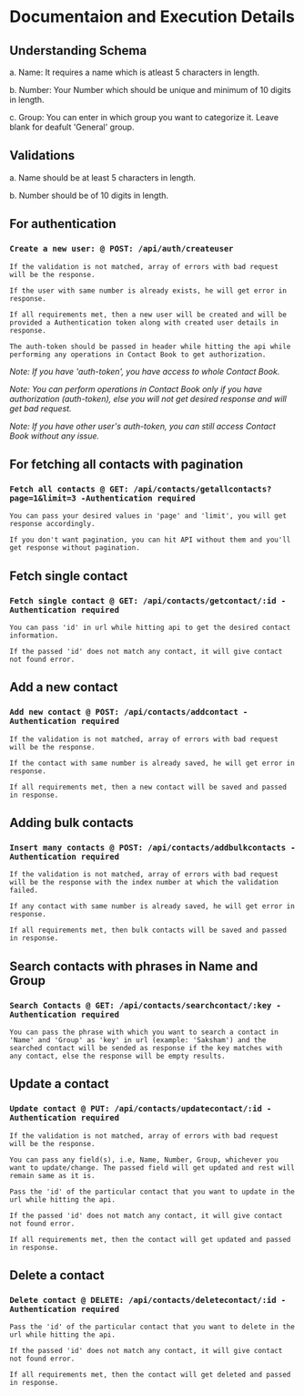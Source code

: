  # Documentaion and Execution Details

 ## Understanding Schema
 a. Name: It requires a name which is atleast 5 characters in length.

 b. Number: Your Number which should be unique and minimum of 10 digits in length.

 c. Group: You can enter in which group you want to categorize it. Leave blank for deafult 'General' group.

 ## Validations
 a. Name should be at least 5 characters in length.

 b. Number should be of 10 digits in length.

## For authentication

### `Create a new user: @ POST: /api/auth/createuser`

    If the validation is not matched, array of errors with bad request will be the response.
    
    If the user with same number is already exists, he will get error in response.

    If all requirements met, then a new user will be created and will be provided a Authentication token along with created user details in response.

    The auth-token should be passed in header while hitting the api while performing any operations in Contact Book to get authorization.
    
*Note: If you have 'auth-token', you have access to whole Contact Book.*

*Note: You can perform operations in Contact Book only if you have authorization (auth-token), else you will not get desired response and will get bad request.*

*Note: If you have other user's auth-token, you can still access Contact Book without any issue.*

## For fetching all contacts with pagination

### `Fetch all contacts @ GET: /api/contacts/getallcontacts?page=1&limit=3 -Authentication required`

    You can pass your desired values in 'page' and 'limit', you will get response accordingly.

    If you don't want pagination, you can hit API without them and you'll get response without pagination.

## Fetch single contact

### `Fetch single contact @ GET: /api/contacts/getcontact/:id -Authentication required`

    You can pass 'id' in url while hitting api to get the desired contact information.
    
    If the passed 'id' does not match any contact, it will give contact not found error.

## Add a new contact

### `Add new contact @ POST: /api/contacts/addcontact -Authentication required`

    If the validation is not matched, array of errors with bad request will be the response.
    
    If the contact with same number is already saved, he will get error in response.

    If all requirements met, then a new contact will be saved and passed in response.

## Adding bulk contacts

### `Insert many contacts @ POST: /api/contacts/addbulkcontacts -Authentication required`

    If the validation is not matched, array of errors with bad request will be the response with the index number at which the validation failed.
    
    If any contact with same number is already saved, he will get error in response.

    If all requirements met, then bulk contacts will be saved and passed in response.

## Search contacts with phrases in Name and Group

### `Search Contacts @ GET: /api/contacts/searchcontact/:key -Authentication required`

    You can pass the phrase with which you want to search a contact in 'Name' and 'Group' as 'key' in url (example: 'Saksham') and the searched contact will be sended as response if the key matches with any contact, else the response will be empty results.

## Update a contact

### `Update contact @ PUT: /api/contacts/updatecontact/:id -Authentication required`

    If the validation is not matched, array of errors with bad request will be the response.

    You can pass any field(s), i.e, Name, Number, Group, whichever you want to update/change. The passed field will get updated and rest will remain same as it is.

    Pass the 'id' of the particular contact that you want to update in the url while hitting the api.

    If the passed 'id' does not match any contact, it will give contact not found error.

    If all requirements met, then the contact will get updated and passed in response.

## Delete a contact

### `Delete contact @ DELETE: /api/contacts/deletecontact/:id -Authentication required`

    Pass the 'id' of the particular contact that you want to delete in the url while hitting the api.

    If the passed 'id' does not match any contact, it will give contact not found error.

    If all requirements met, then the contact will get deleted and passed in response.
